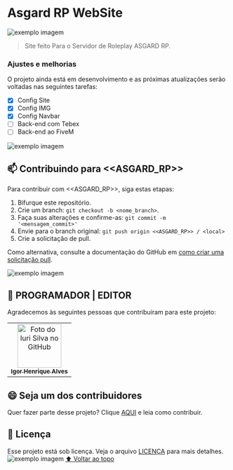 # Asgard RP WebSite


<img src="https://cdn.discordapp.com/attachments/793591386586742814/985247504826269696/unknown.png" alt="exemplo imagem">


> Site feito Para o Servidor de Roleplay ASGARD RP.

### Ajustes e melhorias

O projeto ainda está em desenvolvimento e as próximas atualizações serão voltadas nas seguintes tarefas:

- [x] Config Site
- [x] Config IMG
- [x] Config Navbar
- [ ] Back-end com Tebex
- [ ] Back-end ao FiveM

<img src="https://cdn.discordapp.com/attachments/793591386586742814/985249216710447114/unknown.png" alt="exemplo imagem">

## 📫 Contribuindo para <<ASGARD_RP>>
<!---Se o seu README for longo ou se você tiver algum processo ou etapas específicas que deseja que os contribuidores sigam, considere a criação de um arquivo CONTRIBUTING.md separado--->
Para contribuir com <<ASGARD_RP>>, siga estas etapas:

1. Bifurque este repositório.
2. Crie um branch: `git checkout -b <nome_branch>`.
3. Faça suas alterações e confirme-as: `git commit -m '<mensagem_commit>'`
4. Envie para o branch original: `git push origin <<ASGARD_RP>> / <local>`
5. Crie a solicitação de pull.

Como alternativa, consulte a documentação do GitHub em [como criar uma solicitação pull](https://help.github.com/en/github/collaborating-with-issues-and-pull-requests/creating-a-pull-request).

<img src="https://cdn.discordapp.com/attachments/793591386586742814/985249044215517184/unknown.png" alt="exemplo imagem">

## 🤝 PROGRAMADOR | EDITOR

Agradecemos às seguintes pessoas que contribuíram para este projeto:

<table>
  <tr>
    <td align="center">
      <a href="https://www.linkedin.com/in/igor-henrique-alves-755847203/">
        <img src="https://media-exp2.licdn.com/dms/image/C4E03AQFJlANuJf58zw/profile-displayphoto-shrink_800_800/0/1621807550055?e=1660176000&v=beta&t=ARtM_uL4dWOJSAcYvZAksoau9osJybzZvQtCLqaPmsE" width="100px;" alt="Foto do Iuri Silva no GitHub"/><br>
        <sub>
          <b>Igor Henrique Alves</b>
        </sub>
      </a>
    </td>
</table>


## 😄 Seja um dos contribuidores<br>

Quer fazer parte desse projeto? Clique [AQUI](CONTRIBUTING.md) e leia como contribuir.

## 📝 Licença

Esse projeto está sob licença. Veja o arquivo [LICENÇA](LICENSE.md) para mais detalhes.
<img src="https://cdn.discordapp.com/attachments/793591386586742814/985249408780206160/unknown.png" alt="exemplo imagem">
[⬆ Voltar ao topo](#nome-do-projeto)<br>

